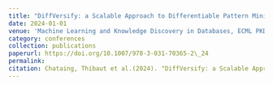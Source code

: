 ```yaml
---
title: "DiffVersify: a Scalable Approach to Differentiable Pattern Mining with Coverage Regularization"
date: 2024-01-01
venue: 'Machine Learning and Knowledge Discovery in Databases, ECML PKDD'
category: conferences
collection: publications
paperurl: https://doi.org/10.1007/978-3-031-70365-2\_24
permalink: 
citation: Chataing, Thibaut et al.(2024). "DiffVersify: a Scalable Approach to Differentiable Pattern Mining with Coverage Regularization". Machine Learning and Knowledge Discovery in Databases, ECML PKDD.
---
```

